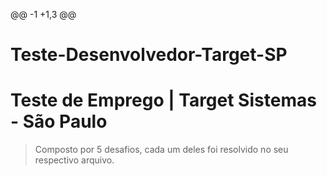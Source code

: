 @@ -1 +1,3 @@
# Teste-Desenvolvedor-Target-SP
# Teste de Emprego | Target Sistemas - São Paulo

> Composto por 5 desafios, cada um deles foi resolvido no seu respectivo arquivo.